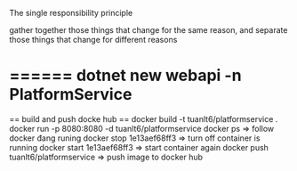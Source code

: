 The single responsibility principle

gather together those things that change for the same reason, and separate those things that change for different reasons

======
dotnet new webapi -n PlatformService
=====
== build and push docke hub ==
docker build -t tuanlt6/platformservice .
docker run -p 8080:8080 -d tuanlt6/platformservice
docker ps => follow docker đang runing
docker stop 1e13aef68ff3 => turn off container is running
docker start 1e13aef68ff3 => start container again
docker push tuanlt6/platformservice => push image to docker hub


